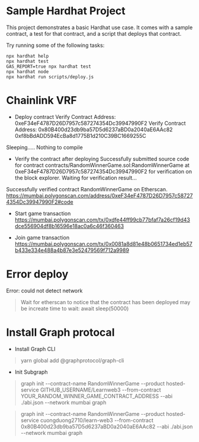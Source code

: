 # Sample Hardhat Project

This project demonstrates a basic Hardhat use case. It comes with a sample contract, a test for that contract, and a script that deploys that contract.

Try running some of the following tasks:

```shell
npx hardhat help
npx hardhat test
GAS_REPORT=true npx hardhat test
npx hardhat node
npx hardhat run scripts/deploy.js
```

# Chainlink VRF
- Deploy contract
Verify Contract Address: 0xeF34eF4787D26D7957c587274354Dc39947990F2
Verify Contract Address: 0x80B400d23db9ba57D5d6237aBD0a2040aE6AAc82
0xf8bBdADD594EcBa8d1775B1d210C39BC1669255C

Sleeping.....
Nothing to compile

- Verify the contract after deploying
Successfully submitted source code for contract
contracts/RandomWinnerGame.sol:RandomWinnerGame at 0xeF34eF4787D26D7957c587274354Dc39947990F2
for verification on the block explorer. Waiting for verification result...

Successfully verified contract RandomWinnerGame on Etherscan.
https://mumbai.polygonscan.com/address/0xeF34eF4787D26D7957c587274354Dc39947990F2#code

- Start game transaction
https://mumbai.polygonscan.com/tx/0xdfe44ff99cb77bfaf7a26cf19d43dce556904df8b16596e18ac0a6c46f360463

- Join game transaction
https://mumbai.polygonscan.com/tx/0x0081a8d81e48b0651734ed1eb57b433e334e488a4b87e3e52479569f712a9989

# Error deploy

Error: could not detect network 

> Wait for etherscan to notice that the contract has been deployed
> may be increate time to wait: await sleep(50000)

# Install Graph protocal

- Install Graph CLI

> yarn global add @graphprotocol/graph-cli

- Init Subgraph

> graph init --contract-name RandomWinnerGame --product hosted-service GITHUB_USERNAME/Learnweb3  --from-contract YOUR_RANDOM_WINNER_GAME_CONTRACT_ADDRESS  --abi ./abi.json --network mumbai graph

> graph init --contract-name RandomWinnerGame --product hosted-service cuongduong2710/learn-web3  --from-contract 0x80B400d23db9ba57D5d6237aBD0a2040aE6AAc82  --abi ./abi.json --network mumbai graph



